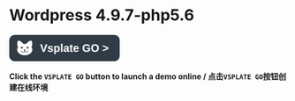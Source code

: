 # Wordpress 4.9.7-php5.6

<a href="https://www.vsplate.com/?docker-compose=https://github.com/vsplate/dcenvs/wordpress/4.9.7-php5.6"><img alt="VSPLATE GO" src="https://raw.githubusercontent.com/vsplate/images/master/vsgo_btn.png" width="200px"></a>

**Click the `VSPLATE GO` button to launch a demo online / 点击`VSPLATE GO`按钮创建在线环境**